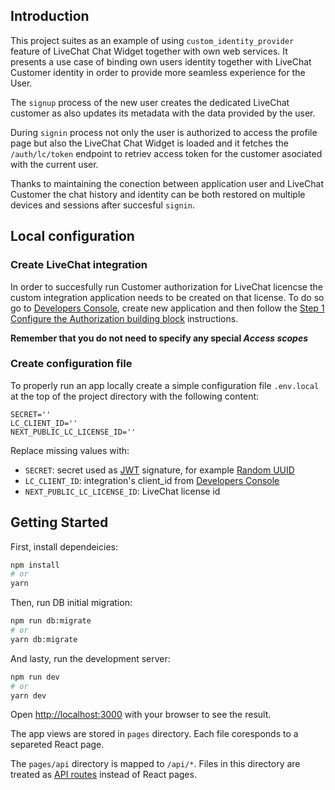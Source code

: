 ## Introduction

This project suites as an example of using `custom_identity_provider` feature of LiveChat Chat Widget together with own web services.
It presents a use case of binding own users identity together with LiveChat Customer identity in order to provide more seamless experience for the User.

The `signup` process of the new user creates the dedicated LiveChat customer as also updates its metadata with the data provided by the user.

During `signin` process not only the user is authorized to access the profile page but also the LiveChat Chat Widget is loaded and it fetches the `/auth/lc/token` endpoint to retriev access token for the customer asociated with the current user.

Thanks to maintaining the conection between application user and LiveChat Customer the chat history and identity can be both restored on multiple devices and sessions after succesful `signin`.

## Local configuration

### Create LiveChat integration

In order to succesfully run Customer authorization for LiveChat licencse the custom integration application needs to be created on that license. To do so go to [Developers Console](https://developers.livechat.com/console), create new application and then follow the [Step 1 Configure the Authorization building block](https://developers.labs.livechat.com/docs/authorization/authorization-in-practice/#step-1-configure-the-authorization-building-block) instructions.

**Remember that you do not need to specify any special _Access scopes_**

### Create configuration file

To properly run an app locally create a simple configuration file `.env.local` at the top of the project directory with the following content:

```env
SECRET=''
LC_CLIENT_ID=''
NEXT_PUBLIC_LC_LICENSE_ID=''
```

Replace missing values with:

- `SECRET`: secret used as [JWT](https://jwt.io/introduction) signature, for example [Random UUID](https://www.uuidgenerator.net/version4)
- `LC_CLIENT_ID`: integration's client_id from [Developers Console](https://developers.livechat.com/console)
- `NEXT_PUBLIC_LC_LICENSE_ID`: LiveChat license id

## Getting Started

First, install dependeicies:

```bash
npm install
# or
yarn
```

Then, run DB initial migration:

```bash
npm run db:migrate
# or
yarn db:migrate
```

And lasty, run the development server:

```bash
npm run dev
# or
yarn dev
```

Open [http://localhost:3000](http://localhost:3000) with your browser to see the result.

The app views are stored in `pages` directory. Each file coresponds to a separeted React page.

The `pages/api` directory is mapped to `/api/*`. Files in this directory are treated as [API routes](https://nextjs.org/docs/api-routes/introduction) instead of React pages.
